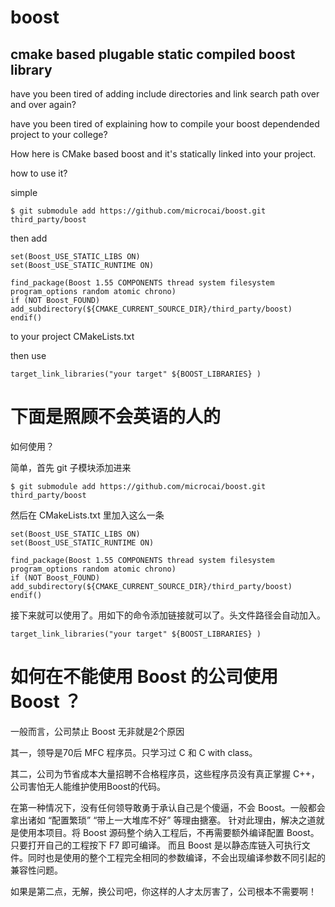 # boost
cmake based plugable static compiled boost library
---

have you been tired of adding include directories and link search path over and over again?

have you been tired of explaining how to compile your boost dependended project to your college?

How here is CMake based boost and it's statically linked into your project.

how to use it?

simple

```
$ git submodule add https://github.com/microcai/boost.git third_party/boost
```

then add

```
set(Boost_USE_STATIC_LIBS ON)
set(Boost_USE_STATIC_RUNTIME ON)

find_package(Boost 1.55 COMPONENTS thread system filesystem program_options random atomic chrono)
if (NOT Boost_FOUND)
add_subdirectory(${CMAKE_CURRENT_SOURCE_DIR}/third_party/boost)
endif()
```

to your project CMakeLists.txt

then use

```
target_link_libraries("your target" ${BOOST_LIBRARIES} )
```

下面是照顾不会英语的人的
===


如何使用？

简单，首先 git 子模块添加进来


```
$ git submodule add https://github.com/microcai/boost.git third_party/boost
```

然后在 CMakeLists.txt 里加入这么一条

```
set(Boost_USE_STATIC_LIBS ON)
set(Boost_USE_STATIC_RUNTIME ON)

find_package(Boost 1.55 COMPONENTS thread system filesystem program_options random atomic chrono)
if (NOT Boost_FOUND)
add_subdirectory(${CMAKE_CURRENT_SOURCE_DIR}/third_party/boost)
endif()
```

接下来就可以使用了。用如下的命令添加链接就可以了。头文件路径会自动加入。

```
target_link_libraries("your target" ${BOOST_LIBRARIES} )
```


# 如何在不能使用 Boost 的公司使用 Boost ？

一般而言，公司禁止 Boost 无非就是2个原因

其一，领导是70后 MFC 程序员。只学习过 C 和 C with class。

其二，公司为节省成本大量招聘不合格程序员，这些程序员没有真正掌握 C++，公司害怕无人能维护使用Boost的代码。

在第一种情况下，没有任何领导敢勇于承认自己是个傻逼，不会 Boost。一般都会拿出诸如 “配置繁琐” “带上一大堆库不好” 等理由搪塞。
针对此理由，解决之道就是使用本项目。将 Boost 源码整个纳入工程后，不再需要额外编译配置 Boost。只要打开自己的工程按下 F7 即可编译。
而且 Boost 是以静态库链入可执行文件。同时也是使用的整个工程完全相同的参数编译，不会出现编译参数不同引起的兼容性问题。

如果是第二点，无解，换公司吧，你这样的人才太厉害了，公司根本不需要啊！

